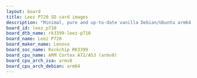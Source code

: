 ```yaml
---
layout: board
title: Leez P720 SD card images
description: "Minimal, pure and up-to-date vanilla Debian/Ubuntu arm64 SD card images for Leez P720 by Lenovo, SoC: Rockchip RK3399, CPU ISA: armv8"
board_id: leez_p710
board_dtb_name: rk3399-leez-p710
board_name: Leez P720
board_maker_name: Lenovo
board_soc_name: Rockchip RK3399
board_cpu_name: ARM Cortex A72/A53 (armv8)
board_cpu_arch_isa: armv8
board_cpu_arch_debian: arm64
---
```

